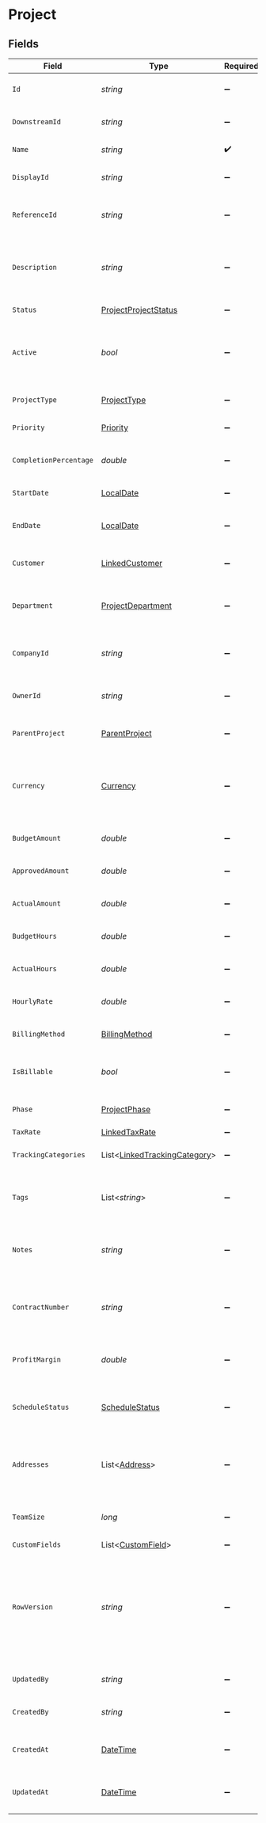 # Project


## Fields

| Field                                                                                                                                      | Type                                                                                                                                       | Required                                                                                                                                   | Description                                                                                                                                | Example                                                                                                                                    |
| ------------------------------------------------------------------------------------------------------------------------------------------ | ------------------------------------------------------------------------------------------------------------------------------------------ | ------------------------------------------------------------------------------------------------------------------------------------------ | ------------------------------------------------------------------------------------------------------------------------------------------ | ------------------------------------------------------------------------------------------------------------------------------------------ |
| `Id`                                                                                                                                       | *string*                                                                                                                                   | :heavy_minus_sign:                                                                                                                         | A unique identifier for an object.                                                                                                         | 12345                                                                                                                                      |
| `DownstreamId`                                                                                                                             | *string*                                                                                                                                   | :heavy_minus_sign:                                                                                                                         | The third-party API ID of original entity                                                                                                  | 12345                                                                                                                                      |
| `Name`                                                                                                                                     | *string*                                                                                                                                   | :heavy_check_mark:                                                                                                                         | Name of the project                                                                                                                        | Website Redesign Project                                                                                                                   |
| `DisplayId`                                                                                                                                | *string*                                                                                                                                   | :heavy_minus_sign:                                                                                                                         | User-friendly project identifier                                                                                                           | PROJ-001                                                                                                                                   |
| `ReferenceId`                                                                                                                              | *string*                                                                                                                                   | :heavy_minus_sign:                                                                                                                         | External reference identifier for the project                                                                                              | WD-REF-2024-001                                                                                                                            |
| `Description`                                                                                                                              | *string*                                                                                                                                   | :heavy_minus_sign:                                                                                                                         | Detailed description of the project                                                                                                        | Complete redesign of the company website including new branding and improved user experience                                               |
| `Status`                                                                                                                                   | [ProjectProjectStatus](../../Models/Components/ProjectProjectStatus.md)                                                                    | :heavy_minus_sign:                                                                                                                         | Current status of the project                                                                                                              | active                                                                                                                                     |
| `Active`                                                                                                                                   | *bool*                                                                                                                                     | :heavy_minus_sign:                                                                                                                         | Indicates whether the project is currently active or inactive                                                                              | true                                                                                                                                       |
| `ProjectType`                                                                                                                              | [ProjectType](../../Models/Components/ProjectType.md)                                                                                      | :heavy_minus_sign:                                                                                                                         | Type or category of the project                                                                                                            | client_project                                                                                                                             |
| `Priority`                                                                                                                                 | [Priority](../../Models/Components/Priority.md)                                                                                            | :heavy_minus_sign:                                                                                                                         | Priority level of the project                                                                                                              | high                                                                                                                                       |
| `CompletionPercentage`                                                                                                                     | *double*                                                                                                                                   | :heavy_minus_sign:                                                                                                                         | Percentage of project completion (0-100)                                                                                                   | 75.5                                                                                                                                       |
| `StartDate`                                                                                                                                | [LocalDate](https://nodatime.org/3.1.x/api/NodaTime.LocalDate.html)                                                                        | :heavy_minus_sign:                                                                                                                         | Start date of the project                                                                                                                  | 2024-01-15                                                                                                                                 |
| `EndDate`                                                                                                                                  | [LocalDate](https://nodatime.org/3.1.x/api/NodaTime.LocalDate.html)                                                                        | :heavy_minus_sign:                                                                                                                         | Expected or actual end date of the project                                                                                                 | 2024-06-30                                                                                                                                 |
| `Customer`                                                                                                                                 | [LinkedCustomer](../../Models/Components/LinkedCustomer.md)                                                                                | :heavy_minus_sign:                                                                                                                         | The customer this entity is linked to.                                                                                                     |                                                                                                                                            |
| `Department`                                                                                                                               | [ProjectDepartment](../../Models/Components/ProjectDepartment.md)                                                                          | :heavy_minus_sign:                                                                                                                         | Department or organizational unit associated with the project                                                                              |                                                                                                                                            |
| `CompanyId`                                                                                                                                | *string*                                                                                                                                   | :heavy_minus_sign:                                                                                                                         | The company ID the transaction belongs to                                                                                                  | 12345                                                                                                                                      |
| `OwnerId`                                                                                                                                  | *string*                                                                                                                                   | :heavy_minus_sign:                                                                                                                         | ID of the user who owns/manages this project                                                                                               | 12345                                                                                                                                      |
| `ParentProject`                                                                                                                            | [ParentProject](../../Models/Components/ParentProject.md)                                                                                  | :heavy_minus_sign:                                                                                                                         | Parent project if this is a subproject                                                                                                     |                                                                                                                                            |
| `Currency`                                                                                                                                 | [Currency](../../Models/Components/Currency.md)                                                                                            | :heavy_minus_sign:                                                                                                                         | Indicates the associated currency for an amount of money. Values correspond to [ISO 4217](https://en.wikipedia.org/wiki/ISO_4217).         | USD                                                                                                                                        |
| `BudgetAmount`                                                                                                                             | *double*                                                                                                                                   | :heavy_minus_sign:                                                                                                                         | Total budgeted amount for the project                                                                                                      | 50000                                                                                                                                      |
| `ApprovedAmount`                                                                                                                           | *double*                                                                                                                                   | :heavy_minus_sign:                                                                                                                         | Approved budget amount for the project                                                                                                     | 48000                                                                                                                                      |
| `ActualAmount`                                                                                                                             | *double*                                                                                                                                   | :heavy_minus_sign:                                                                                                                         | Total actual amount spent on the project                                                                                                   | 45250.75                                                                                                                                   |
| `BudgetHours`                                                                                                                              | *double*                                                                                                                                   | :heavy_minus_sign:                                                                                                                         | Total budgeted hours for the project                                                                                                       | 400                                                                                                                                        |
| `ActualHours`                                                                                                                              | *double*                                                                                                                                   | :heavy_minus_sign:                                                                                                                         | Total actual hours worked on the project                                                                                                   | 385.5                                                                                                                                      |
| `HourlyRate`                                                                                                                               | *double*                                                                                                                                   | :heavy_minus_sign:                                                                                                                         | Default hourly rate for project work                                                                                                       | 125                                                                                                                                        |
| `BillingMethod`                                                                                                                            | [BillingMethod](../../Models/Components/BillingMethod.md)                                                                                  | :heavy_minus_sign:                                                                                                                         | Method used for billing this project                                                                                                       | time_and_materials                                                                                                                         |
| `IsBillable`                                                                                                                               | *bool*                                                                                                                                     | :heavy_minus_sign:                                                                                                                         | Indicates if the project is billable to the customer                                                                                       | true                                                                                                                                       |
| `Phase`                                                                                                                                    | [ProjectPhase](../../Models/Components/ProjectPhase.md)                                                                                    | :heavy_minus_sign:                                                                                                                         | Current phase of the project lifecycle                                                                                                     | execution                                                                                                                                  |
| `TaxRate`                                                                                                                                  | [LinkedTaxRate](../../Models/Components/LinkedTaxRate.md)                                                                                  | :heavy_minus_sign:                                                                                                                         | N/A                                                                                                                                        |                                                                                                                                            |
| `TrackingCategories`                                                                                                                       | List<[LinkedTrackingCategory](../../Models/Components/LinkedTrackingCategory.md)>                                                          | :heavy_minus_sign:                                                                                                                         | A list of linked tracking categories.                                                                                                      |                                                                                                                                            |
| `Tags`                                                                                                                                     | List<*string*>                                                                                                                             | :heavy_minus_sign:                                                                                                                         | Tags associated with the project                                                                                                           | [<br/>"website",<br/>"redesign",<br/>"urgent"<br/>]                                                                                        |
| `Notes`                                                                                                                                    | *string*                                                                                                                                   | :heavy_minus_sign:                                                                                                                         | Additional notes about the project                                                                                                         | Client has requested modern design with mobile-first approach                                                                              |
| `ContractNumber`                                                                                                                           | *string*                                                                                                                                   | :heavy_minus_sign:                                                                                                                         | Contract or agreement number associated with the project                                                                                   | CNT-2024-001                                                                                                                               |
| `ProfitMargin`                                                                                                                             | *double*                                                                                                                                   | :heavy_minus_sign:                                                                                                                         | Expected profit margin percentage for the project                                                                                          | 15.5                                                                                                                                       |
| `ScheduleStatus`                                                                                                                           | [ScheduleStatus](../../Models/Components/ScheduleStatus.md)                                                                                | :heavy_minus_sign:                                                                                                                         | Current status of project schedule compared to plan                                                                                        | on_schedule                                                                                                                                |
| `Addresses`                                                                                                                                | List<[Address](../../Models/Components/Address.md)>                                                                                        | :heavy_minus_sign:                                                                                                                         | An array of addresses associated with the project (billing, job site, etc.)                                                                |                                                                                                                                            |
| `TeamSize`                                                                                                                                 | *long*                                                                                                                                     | :heavy_minus_sign:                                                                                                                         | Number of team members assigned to the project                                                                                             | 8                                                                                                                                          |
| `CustomFields`                                                                                                                             | List<[CustomField](../../Models/Components/CustomField.md)>                                                                                | :heavy_minus_sign:                                                                                                                         | N/A                                                                                                                                        |                                                                                                                                            |
| `RowVersion`                                                                                                                               | *string*                                                                                                                                   | :heavy_minus_sign:                                                                                                                         | A binary value used to detect updates to a object and prevent data conflicts. It is incremented each time an update is made to the object. | 1-12345                                                                                                                                    |
| `UpdatedBy`                                                                                                                                | *string*                                                                                                                                   | :heavy_minus_sign:                                                                                                                         | The user who last updated the object.                                                                                                      | 12345                                                                                                                                      |
| `CreatedBy`                                                                                                                                | *string*                                                                                                                                   | :heavy_minus_sign:                                                                                                                         | The user who created the object.                                                                                                           | 12345                                                                                                                                      |
| `CreatedAt`                                                                                                                                | [DateTime](https://learn.microsoft.com/en-us/dotnet/api/system.datetime?view=net-5.0)                                                      | :heavy_minus_sign:                                                                                                                         | The date and time when the object was created.                                                                                             | 2020-09-30T07:43:32.000Z                                                                                                                   |
| `UpdatedAt`                                                                                                                                | [DateTime](https://learn.microsoft.com/en-us/dotnet/api/system.datetime?view=net-5.0)                                                      | :heavy_minus_sign:                                                                                                                         | The date and time when the object was last updated.                                                                                        | 2020-09-30T07:43:32.000Z                                                                                                                   |